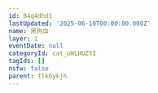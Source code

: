 ```yaml
---
id: 84q4dhd1
lastUpdated: '2025-06-10T00:00:00.000Z'
name: 黑狗血
layer: 1
eventDate: null
categoryId: cat_uWLHUZtI
tagIds: []
nsfw: false
parent: flk6ykjh
---
```



